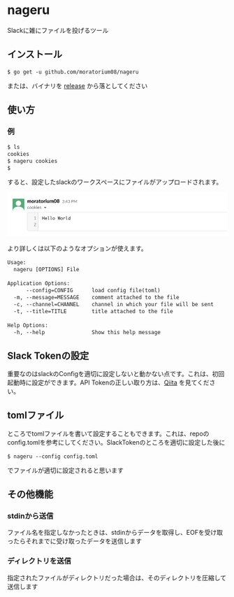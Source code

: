 # nageru

Slackに雑にファイルを投げるツール

## インストール

```
$ go get -u github.com/moratorium08/nageru
```

または、バイナリを [release](https://github.com/moratorium08/nageru/releases) から落としてください

## 使い方

### 例

```
$ ls
cookies
$ nageru cookies
$
```

すると、設定したslackのワークスペースにファイルがアップロードされます。

![screenshot](images/screenshot.png)

より詳しくは以下のようなオプションが使えます。

```
Usage:
  nageru [OPTIONS] File

Application Options:
      --config=CONFIG      load config file(toml)
  -m, --message=MESSAGE    comment attached to the file
  -c, --channel=CHANNEL    channel in which your file will be sent
  -t, --title=TITLE        title attached to the file

Help Options:
  -h, --help               Show this help message
```

## Slack Tokenの設定

重要なのはslackのConfigを適切に設定しないと動かない点です。これは、初回起動時に設定ができます。API Tokenの正しい取り方は、[Qiita](https://qiita.com/ykhirao/items/3b19ee6a1458cfb4ba21) を見てください。


## tomlファイル

ところでtomlファイルを書いて設定することもできます。これは、repoのconfig.tomlを参考にしてください。SlackTokenのところを適切に設定した後に

```
$ nageru --config config.toml
```

でファイルが適切に設定されると思います

## その他機能

### stdinから送信

ファイル名を指定しなかったときは、stdinからデータを取得し、EOFを受け取ったらそれまでに受け取ったデータを送信します

### ディレクトリを送信

指定されたファイルがディレクトリだった場合は、そのディレクトリを圧縮して送信します

